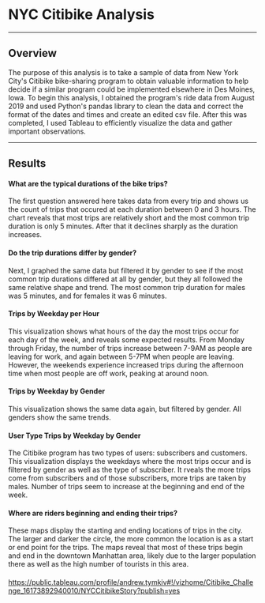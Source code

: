 # NYC Citibike Analysis
---

## Overview
The purpose of this analysis is to take a sample of data from New York City's Citibike bike-sharing program to obtain valuable information to help decide if a similar program could be implemented elsewhere in Des Moines, Iowa. To begin this analysis, I obtained the program's ride data from August 2019 and used Python's pandas library to clean the data and correct the format of the dates and times and create an edited csv file. After this was completed, I used Tableau to efficiently visualize the data and gather important observations.

---

## Results

#### What are the typical durations of the bike trips?
The first question answered here takes data from every trip and shows us the count of trips that occured at each duration between 0 and 3 hours. The chart reveals that most trips are relatively short and the most common trip duration is only 5 minutes. After that it declines sharply as the duration increases.

#### Do the trip durations differ by gender?
Next, I graphed the same data but filtered it by gender to see if the most common trip durations differed at all by gender, but they all followed the same relative shape and trend. The most common trip duration for males was 5 minutes, and for females it was 6 minutes.

#### Trips by Weekday per Hour
This visualization shows what hours of the day the most trips occur for each day of the week, and reveals some expected results. From Monday through Friday, the number of trips increase between 7-9AM as people are leaving for work, and again between 5-7PM when people are leaving. However, the weekends experience increased trips during the afternoon time when most people are off work, peaking at around noon.

#### Trips by Weekday by Gender
This visualization shows the same data again, but filtered by gender. All genders show the same trends.

#### User Type Trips by Weekday by Gender
The Citibike program has two types of users: subscribers and customers. This visualization displays the weekdays where the most trips occur and is filtered by gender as well as the type of subscriber. It rveals the more trips come from subscribers and of those subscribers, more trips are taken by males. Number of trips seem to increase at the beginning and end of the week.

#### Where are riders beginning and ending their trips?
These maps display the starting and ending locations of trips in the city. The larger and darker the circle, the more common the location is as a start or end point for the trips. The maps reveal that most of these trips begin and end in the downtown Manhattan area, likely due to the larger population there as well as the high number of tourists in this area.

#### 
https://public.tableau.com/profile/andrew.tymkiv#!/vizhome/Citibike_Challenge_16173892940010/NYCCitibikeStory?publish=yes
